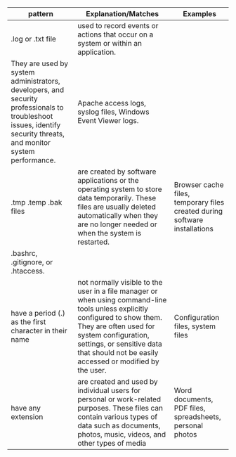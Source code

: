 |pattern|Explanation/Matches|Examples|
|-------|-------------------|--------|
|.log or .txt file | used to record events or actions that occur on a system or within an application.
They are used by system administrators, developers, and security professionals to troubleshoot issues, identify security threats, and monitor system performance.|Apache access logs, syslog files, Windows Event Viewer logs.|
|.tmp .temp .bak files |are created by software applications or the operating system to store data temporarily. These files are usually deleted automatically when they are no longer needed or when the system is restarted.|Browser cache files, temporary files created during software installations|
|.bashrc, .gitignore, or .htaccess.
have a period (.) as the first character in their name|  not normally visible to the user in a file manager or when using command-line tools unless explicitly configured to show them. They are often used for system configuration, settings, or sensitive data that should not be easily accessed or modified by the user.|  Configuration files,  system files|
|have any extension| are created and used by individual users for personal or work-related purposes. These files can contain various types of data such as documents, photos, music, videos, and other types of media | Word documents, PDF files, spreadsheets, personal photos|